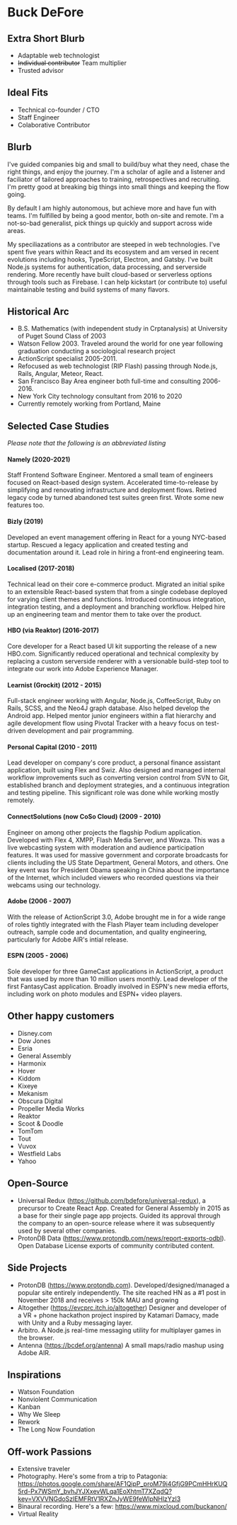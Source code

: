# Buck DeFore


## Extra Short Blurb

- Adaptable web technologist
- ~~Individual contributor~~ Team multiplier
- Trusted advisor


## Ideal Fits

- Technical co-founder / CTO
- Staff Engineer
- Colaborative Contributor


## Blurb

I've guided companies big and small to build/buy what they need, chase the right things, and enjoy the journey. I'm a scholar of agile and a listener and faciliator of tailored approaches to training, retrospectives and recruiting. I'm pretty good at breaking big things into small things and keeping the flow going.

By default I am highly autonomous, but achieve more and have fun with teams. I'm fulfilled by being a good mentor, both on-site and remote. I'm a not-so-bad generalist, pick things up quickly and support across wide areas.

My speciliazations as a contributor are steeped in web technologies. I've spent five years within React and its ecosystem and am versed in recent evolutions including hooks, TypeScript, Electron, and Gatsby. I've built Node.js systems for authentication, data processing, and serverside rendering. More recently have built cloud-based or serverless options through tools such as Firebase. I can help kickstart (or contribute to) useful maintainable testing and build systems of many flavors.


## Historical Arc

- B.S. Mathematics (with independent study in Crptanalysis) at University of Puget Sound Class of 2003
- Watson Fellow 2003. Traveled around the world for one year following graduation conducting a sociological research project
- ActionScript specialist 2005-2011.
- Refocused as web technologist (RIP Flash) passing through Node.js, Rails, Angular, Meteor, React.
- San Francisco Bay Area engineer both full-time and consulting 2006-2016.
- New York City technology consultant from 2016 to 2020
- Currently remotely working from Portland, Maine


## Selected Case Studies

_Please note that the following is an abbreviated listing_

#### Namely (2020-2021)

Staff Frontend Software Engineer. Mentored a small team of engineers focused on React-based design system. Accelerated time-to-release by simplifying and renovating infrastructure and deployment flows. Retired legacy code by turned abandoned test suites green first. Wrote some new features too.


#### Bizly (2019)

Developed an event management offering in React for a young NYC-based startup. Rescued a legacy application and created testing and documentation around it. Lead role in hiring a front-end engineering team.


#### Localised (2017-2018)

Technical lead on their core e-commerce product. Migrated an initial spike to an extensible React-based system that from a single codebase deployed for varying client themes and functions. Introduced continuous integration, integration testing, and a deployment and branching workflow. Helped hire up an engineering team and mentor them to take over the product.


#### HBO (via Reaktor) (2016-2017)
 
Core developer for a React based UI kit supporting the release of a new HBO.com. Significantly reduced operational and technical complexity by replacing a custom serverside renderer with a versionable build-step tool to integrate our work into Adobe Experience Manager.


#### Learnist (Grockit) (2012 - 2015)

Full-stack engineer working with Angular, Node.js, CoffeeScript, Ruby on Rails, SCSS, and the Neo4J graph database. Also helped develop the Android app. Helped mentor junior engineers within a flat hierarchy and agile development flow using Pivotal Tracker with a heavy focus on test-driven development and pair programming.


#### Personal Capital (2010 - 2011)

Lead developer on company's core product, a personal finance assistant application, built using Flex and Swiz. Also designed and managed internal workflow improvements such as converting version control from SVN to Git, established branch and deployment strategies, and a continuous integration and testing pipeline. This significant role was done while working mostly remotely.


#### ConnectSolutions (now CoSo Cloud) (2009 - 2010)

Engineer on among other projects the flagship Podium application. Developed with Flex 4, XMPP, Flash Media Server, and Wowza. This was a live webcasting system with moderation and audience participation features. It was used for massive government and corporate broadcasts for clients including the US State Department, General Motors, and others. One key event was for President Obama speaking in China about the importance of the Internet, which included viewers who recorded questions via their webcams using our technology.


#### Adobe (2006 - 2007)

With the release of ActionScript 3.0, Adobe brought me in for a wide range of roles tightly integrated with the Flash Player team including developer outreach, sample code and documentation, and quality engineering, particularly for Adobe AIR's intial release.


#### ESPN (2005 - 2006)

Sole developer for three GameCast applications in ActionScript, a product that was used by more than 10 million users monthly. Lead developer of the first FantasyCast application. Broadly involved in ESPN's new media efforts, including work on photo modules and ESPN+ video players.


## Other happy customers

- Disney.com
- Dow Jones
- Esria
- General Assembly
- Harmonix
- Hover
- Kiddom
- Kixeye
- Mekanism
- Obscura Digital
- Propeller Media Works
- Reaktor
- Scoot & Doodle
- TomTom
- Tout
- Vuvox
- Westfield Labs
- Yahoo


## Open-Source

- Universal Redux (https://github.com/bdefore/universal-redux), a precursor to Create React App. Created for General Assembly in 2015 as a base for their single page app projects. Guided its approval through the company to an open-source release where it was subsequently used by several other companies.
- ProtonDB Data (https://www.protondb.com/news/report-exports-odbl). Open Database License exports of community contributed content.


## Side Projects

- ProtonDB (https://www.protondb.com). Developed/designed/managed a popular site entirely independently. The site reached HN as a #1 post in November 2018 and receives > 150k MAU and growing
- Altogether (https://evcprc.itch.io/altogether) Designer and developer of a VR + phone hackathon project inspired by Katamari Damacy, made with Unity and a Ruby messaging layer.
- Arbitro. A Node.js real-time messaging utility for multiplayer games in the browser.
- Antenna (https://bcdef.org/antenna) A small maps/radio mashup using Adobe AIR.


## Inspirations

- Watson Foundation
- Nonviolent Communication
- Kanban
- Why We Sleep
- Rework
- The Long Now Foundation


## Off-work Passions

- Extensive traveler
- Photography. Here's some from a trip to Patagonia: https://photos.google.com/share/AF1QipP_proM79i4GfjG9PCmHHrKUQ5rd-Px7WSmY_bvhJYJXxevWLqa1EoXhtmT7XZqdQ?key=VXVVNGdoSzlEMFRtV1RXZnJyWE9feWlpNHlzYzl3
- Binaural recording. Here's a few: https://www.mixcloud.com/buckanon/
- Virtual Reality
